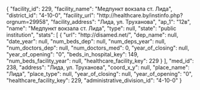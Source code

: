 {
    "facility_id": 229,
    "facility_name": "Медпункт вокзала ст. Лида",
    "district_id": "4-10-0",
    "facility_url": "http:\/\/healthcare.by\/instinfo.php?orgnum=29958",
    "facility_address": "Лида, ул. Труханова",
    "ap_1": "12в",
    "name": "Медпункт вокзала ст. Лида",
    "type": null,
    "state": "public institution",
    "stats": [
        {
            "url": "http:\/\/disamed.net\/",
            "dep_name": null,
            "date_year": null,
            "num_beds_dep": null,
            "num_deps_year": null,
            "num_doctors_dep": null,
            "num_doctors_med": 0,
            "year_of_closing": null,
            "year_of_opening": "0",
            "beds_in_hospital_key": 149,
            "num_beds_facility_year": null,
            "healthcare_facility_key": 229
        }
    ],
    "med_id": 238,
    "address": "Лида, ул. Труханова",
    "coord_x_y": null,
    "place_name": "Лида",
    "place_type": null,
    "year_of_closing": null,
    "year_of_opening": "0",
    "healthcare_facility_key": 229,
    "administrative_division_id": "4-10-0"
}